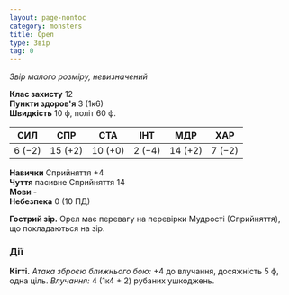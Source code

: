 ```yaml
---
layout: page-nontoc
category: monsters
title: Орел
type: Звір
tag: 0
---
```


_Звір малого розміру, невизначений_  

**Клас захисту** 12    
**Пункти здоров'я** 3 (1к6)    
**Швидкість** 10 ф, політ 60 ф.  

| СИЛ    | СПР     | СТА     | ІНТ    | МДР     | ХАР    |
| ------ | ------- | ------- | ------ | ------- | ------ |
| 6 (−2) | 15 (+2) | 10 (+0) | 2 (−4) | 14 (+2) | 7 (−2) |

**Навички** Сприйняття +4    
**Чуття** пасивне Сприйняття 14    
**Мови** -    
**Небезпека** 0 (10 ПД)  

**Гострий зір.** Орел має перевагу на перевірки Мудрості (Сприйняття), що покладаються на зір.

### Дії
**Кігті.** _Атака зброєю ближнього бою:_ +4 до влучання, досяжність 5 ф, одна ціль. _Влучання:_ 4 (1к4 + 2) рубаних ушкоджень. 
